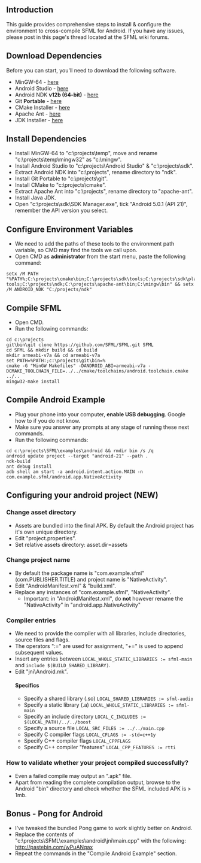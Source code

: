 ## Introduction
This guide provides comprehensive steps to install & configure the environment to cross-compile SFML for Android. If you have any issues, please post in this page's thread located at the SFML wiki forums.

## Download Dependencies
Before you can start, you'll need to download the following software.

* MinGW-64 - [here](https://sourceforge.net/projects/mingw-w64/files/latest/download)
* Android Studio - [here](https://developer.android.com/studio/index.html#win-bundle)
* Android NDK **v12b (64-bit)** - [here](https://developer.android.com/ndk/downloads/older_releases.html)
* Git **Portable** - [here](https://git-scm.com/download/win)
* CMake Installer - [here](http://ant.apache.org/bindownload.cgi)
* Apache Ant - [here](http://ant.apache.org/bindownload.cgi)
* JDK Installer - [here](http://www.oracle.com/technetwork/java/javase/downloads/jdk8-downloads-2133151.html)

## Install Dependencies
* Install MinGW-64 to "c:\projects\temp", move and rename "c:\projects\temp\mingw32" as "c:\mingw".
* Install Android Studio to "c:\projects\Android Studio" & "c:\projects\sdk".
* Extract Android NDK into "c:\projects\", rename directory to "ndk".
* Install Git Portable to "c:\projects\git".
* Install CMake to "c:\projects\cmake".
* Extract Apache Ant into "c:\projects\", rename directory to "apache-ant".
* Install Java JDK.
* Open "c:\projects\sdk\SDK Manager.exe", tick "Android 5.0.1 (API 21)", remember the API version you select.

## Configure Environment Variables
* We need to add the paths of these tools to the environment path variable, so CMD may find the tools we call upon.
* Open CMD as **administrator** from the start menu, paste the following command:
```
setx /M PATH "%PATH%;C:\projects\cmake\bin;C:\projects\sdk\tools;C:\projects\sdk\platform-tools;C:\projects\ndk;C:\projects\apache-ant\bin;C:\mingw\bin" && setx /M ANDROID_NDK "C:/projects/ndk"
```

## Compile SFML
* Open CMD.
* Run the following commands:
```
cd c:\projects
git\bin\git clone https://github.com/SFML/SFML.git SFML
cd SFML && mkdir build && cd build
mkdir armeabi-v7a && cd armeabi-v7a
set PATH=%PATH:;c:\projects\git\bin=%
cmake -G "MinGW Makefiles" -DANDROID_ABI=armeabi-v7a -DCMAKE_TOOLCHAIN_FILE=../../cmake/toolchains/android.toolchain.cmake ../..
mingw32-make install
```

## Compile Android Example
* Plug your phone into your computer, **enable USB debugging**. Google how to if you do not know.
* Make sure you answer any prompts at any stage of running these next commands.
* Run the following commands:
```
cd c:\projects\SFML\examples\android && rmdir bin /s /q
android update project --target "android-21" --path .
ndk-build
ant debug install
adb shell am start -a android.intent.action.MAIN -n com.example.sfml/android.app.NativeActivity
```

## Configuring your android project (NEW)
### Change asset directory
* Assets are bundled into the final APK. By default the Android project has it's own unique directory.
* Edit "project.properties".
* Set relative assets directory: asset.dir=assets

### Change project name
* By default the package name is "com.example.sfml" (com.PUBLISHER.TITLE) and project name is "NativeActivity".
* Edit "AndroidManifest.xml" & "build.xml".
* Replace any instances of "com.example.sfml", "NativeActivity".
  * Important: in "AndroidManifest.xml", do **not** however rename the "NativeActivity" in "android.app.NativeActivity"

### Compiler entries
* We need to provide the compiler with all libraries, include directories, source files and flags.
* The operators ":=" are used for assignment, "+=" is used to append subsequent values.
* Insert any entries between `LOCAL_WHOLE_STATIC_LIBRARIES := sfml-main` and `include $(BUILD_SHARED_LIBRARY)`.
* Edit "jni\Android.mk".
    #### Specifics
    * Specify a shared library (.so) `LOCAL_SHARED_LIBRARIES := sfml-audio`
    * Specify a static library (.a) `LOCAL_WHOLE_STATIC_LIBRARIES := sfml-main`
    * Specify an include directory `LOCAL_C_INCLUDES := $(LOCAL_PATH)/../../boost`
    * Specify a source file `LOCAL_SRC_FILES := ../../main.cpp`
    * Specify C compiler flags `LOCAL_CFLAGS := -std=c++1y`
    * Specify C++ compiler flags `LOCAL_CPPFLAGS`
    * Specify C++ compiler "features" `LOCAL_CPP_FEATURES := rtti`

### How to validate whether your project compiled successfully?
* Even a failed compile may output an ".apk" file.
* Apart from reading the complete compilation output, browse to the Android "bin" directory and check whether the SFML included APK is > 1mb.

## Bonus - Pong for Android
* I've tweaked the bundled Pong game to work slightly better on Android.
* Replace the contents of "c:\projects\SFML\examples\android\jni\main.cpp" with the following: http://pastebin.com/wPuANqax
* Repeat the commands in the "Compile Android Example" section.